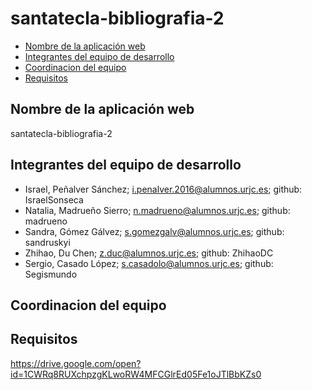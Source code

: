 # santatecla-bibliografia-2

  - [Nombre de la aplicación web](#nombre-de-la-aplicación-web)
  - [Integrantes del equipo de desarrollo](#integrantes-del-equipo-de-desarrollo)
  - [Coordinacion del equipo](#coordinacion-del-equipo)
  - [Requisitos](#requisitos)

## Nombre de la aplicación web ##

santatecla-bibliografia-2

## Integrantes del equipo de desarrollo ##

  * Israel, Peñalver Sánchez; i.penalver.2016@alumnos.urjc.es; github: IsraelSonseca
  * Natalia, Madrueño Sierro; n.madrueno@alumnos.urjc.es; github: madrueno
  * Sandra, Gómez Gálvez; s.gomezgalv@alumnos.urjc.es; github: sandruskyi
  * Zhihao, Du Chen; z.duc@alumnos.urjc.es; github: ZhihaoDC
  * Sergio, Casado López; s.casadolo@alumnos.urjc.es; github: Segismundo

## Coordinacion del equipo ##

## Requisitos ##

https://drive.google.com/open?id=1CWRq8RUXchpzgKLwoRW4MFCGlrEd05Fe1oJTlBbKZs0
